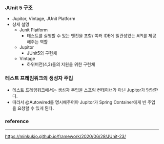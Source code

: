 ### JUnit 5 구조
- Jupitor, Vintage, JUnit Platform
- 상세 설명
  - Junit Platform
    - 테스트를 실행할 수 있는 엔진을 포함/ 여러 IDE에 일관성있는 API를 제공해주는 역할
  - Jupitor
    - JUnit5의 구현체
  - Vintage
    - 하위버전(4,3)들의 지원을 위한 구현체

### 테스트 프레임워크의 생성자 주입
- 테스트 프레임워크에서는 생성자 주입을 스프링 컨테이너가 아닌 Jupitor가 담당한다.
- 따라서 @Autowired를 명시해주어야 Jupitor가 Spring Container에게 빈 주입을 요청할 수 있게 된다.
  
### reference
---
https://minkukjo.github.io/framework/2020/06/28/JUnit-23/
